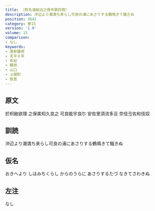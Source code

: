 ```yaml
---
title: （熊毛浦舶泊之夜作歌四首）
description: 沖辺より潮満ち来らし可良の浦にあさりする鶴鳴きて騒きぬ
position: 3642
category: 巻15
version: '1.0'
volume: 15
comparison:
- なし
keywords:
- 遣新羅使
- 天平８年
- 年紀
- 羈旅
- 山口
- 上関町
- 叙景
---
```


## 原文

於枳敝欲理 之保美知久良之 可良能宇良尓 安佐里須流多豆 奈伎弖佐和伎奴

## 訓読

沖辺より潮満ち来らし可良の浦にあさりする鶴鳴きて騒きぬ

## 仮名

おきへより しほみちくらし からのうらに あさりするたづ なきてさわきぬ

## 左注

なし
